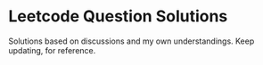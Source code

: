 # Leetcode Question Solutions
Solutions based on discussions and my own understandings. Keep updating, for reference.
